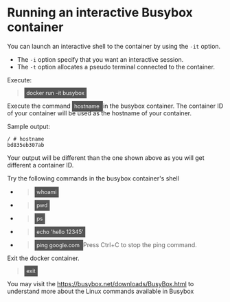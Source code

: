 # Running an interactive Busybox container

You can launch an interactive shell to the container by using the `-it` option.
- The `-i` option specify that you want an interactive session.
- The `-t` option allocates a pseudo  terminal connected to the container.

Execute:

> <span align="left" style="color:#FFF;background:#555;font:Courier New; font-size: 90%; padding-left: 5px; padding-right: 5px; padding-top: 5px; padding-bottom: 5px;"> docker run -it busybox </span>

Execute the command <span align="left" style="color:#FFF;background:#555;font:Courier New; font-size: 90%; padding-left: 5px; padding-right: 5px; padding-top: 5px; padding-bottom: 5px;"> hostname </span> in the busybox container. The container ID of your container will be used as the hostname of your container.

Sample output:
```
/ # hostname
bd835eb307ab
```
Your output will be different than the one shown above as you will get different a container ID.

Try the following commands in the busybox container's shell
- > <span align="left" style="color:#FFF;background:#555;font:Courier New; font-size: 90%; padding-left: 5px; padding-right: 5px; padding-top: 5px; padding-bottom: 5px;"> whoami </span>

- > <span align="left" style="color:#FFF;background:#555;font:Courier New; font-size: 90%; padding-left: 5px; padding-right: 5px; padding-top: 5px; padding-bottom: 5px;"> pwd </span>

- > <span align="left" style="color:#FFF;background:#555;font:Courier New; font-size: 90%; padding-left: 5px; padding-right: 5px; padding-top: 5px; padding-bottom: 5px;"> ps </span>

- > <span align="left" style="color:#FFF;background:#555;font:Courier New; font-size: 90%; padding-left: 5px; padding-right: 5px; padding-top: 5px; padding-bottom: 5px;"> echo 'hello 12345' </span>

- > <span align="left" style="color:#FFF;background:#555;font:Courier New; font-size: 90%; padding-left: 5px; padding-right: 5px; padding-top: 5px; padding-bottom: 5px;"> ping google.com </span> Press Ctrl+C to stop the ping command.

Exit the docker container.

> <span align="left" style="color:#FFF;background:#555;font:Courier New; font-size: 90%; padding-left: 5px; padding-right: 5px; padding-top: 5px; padding-bottom: 5px;"> exit </span>

You may visit the https://busybox.net/downloads/BusyBox.html to understand more about the Linux commands available in Busybox 

<br/>
